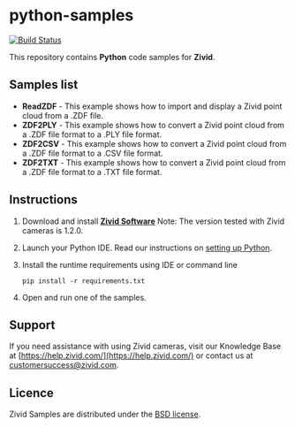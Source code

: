 # python-samples

[![Build Status](https://travis-ci.com/zivid/python-samples.svg?branch=master)](https://travis-ci.com/zivid/python-samples)

This repository contains **Python** code samples for **Zivid**.

## Samples list

- **ReadZDF** - This example shows how to import and display a Zivid point cloud from a .ZDF file.
- **ZDF2PLY** - This example shows how to convert a Zivid point cloud from a .ZDF file format to a .PLY file format.
- **ZDF2CSV** - This example shows how to convert a Zivid point cloud from a .ZDF file format to a .CSV file format.
- **ZDF2TXT** - This example shows how to convert a Zivid point cloud from a .ZDF file format to a .TXT file format.

## Instructions

1. Download and install [**Zivid Software**](https://www.zivid.com/downloads)
Note: The version tested with Zivid cameras is 1.2.0.

2. Launch your Python IDE. Read our instructions on [setting up Python](https://zivid.atlassian.net/wiki/spaces/ZividKB/pages/427556/Setting+up+Python).

3. Install the runtime requirements using IDE or command line

       pip install -r requirements.txt

3. Open and run one of the samples.

## Support
If you need assistance with using Zivid cameras, visit our Knowledge Base at [https://help.zivid.com/](https://help.zivid.com/) or contact us at [customersuccess@zivid.com](mailto:customersuccess@zivid.com).

## Licence
Zivid Samples are distributed under the [BSD license](LICENSE).